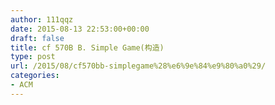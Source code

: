 ```yaml
---
author: 111qqz
date: 2015-08-13 22:53:00+00:00
draft: false
title: cf 570B B. Simple Game(构造)
type: post
url: /2015/08/cf570bb-simplegame%28%e6%9e%84%e9%80%a0%29/
categories:
- ACM
---
```


